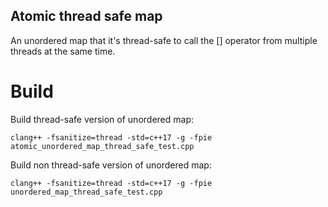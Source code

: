 ## Atomic thread safe map

An unordered map that it's thread-safe to call the [] operator from multiple threads at the same time.

# Build 
Build thread-safe version of unordered map:

```clang++ -fsanitize=thread -std=c++17 -g -fpie atomic_unordered_map_thread_safe_test.cpp```

Build non thread-safe version of unordered map:

```clang++ -fsanitize=thread -std=c++17 -g -fpie unordered_map_thread_safe_test.cpp```
